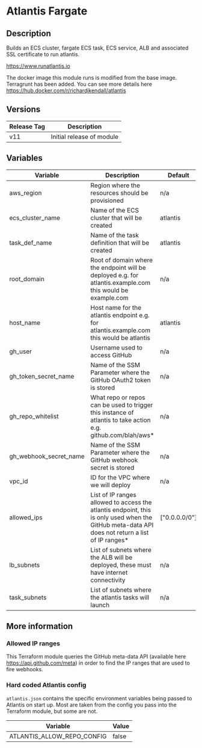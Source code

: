 # Atlantis Fargate

## Description

Builds an ECS cluster, fargate ECS task, ECS service, ALB and associated SSL certificate to run atlantis.

https://www.runatlantis.io

The docker image this module runs is modified from the base image.  Terragrunt has been added.  You can see more details here https://hub.docker.com/r/richardjkendall/atlantis

## Versions

|Release Tag|Description|
|---|---|
|v11|Initial release of module

## Variables

|Variable|Description|Default|
|---|---|---|
aws_region|Region where the resources should be provisioned|n/a
ecs_cluster_name|Name of the ECS cluster that will be created|atlantis
task_def_name|Name of the task definition that will be created|atlantis
root_domain|Root of domain where the endpoint will be deployed e.g. for atlantis.example.com this would be example.com|n/a
host_name|Host name for the atlantis endpoint e.g. for atlantis.example.com this would be atlantis|atlantis
gh_user|Username used to access GitHub|n/a
gh_token_secret_name|Name of the SSM Parameter where the GitHub OAuth2 token is stored|n/a
gh_repo_whitelist|What repo or repos can be used to trigger this instance of atlantis to take action e.g. github.com/blah/aws*|n/a
gh_webhook_secret_name|Name of the SSM Parameter where the GitHub webhook secret is stored|n/a
vpc_id|ID for the VPC where we will deploy|n/a
allowed_ips|List of IP ranges allowed to access the atlantis endpoint, this is only used when the GitHub meta-data API does not return a list of IP ranges*|["0.0.0.0/0"]
lb_subnets|List of subnets where the ALB will be deployed, these must have internet connectivity|n/a
task_subnets|List of subnets where the atlantis tasks will launch|n/a

## More information

### Allowed IP ranges
This Terraform module queries the GitHub meta-data API (available here https://api.github.com/meta) in order to find the IP ranges that are used to fire webhooks.

### Hard coded Atlantis config

`atlantis.json` contains the specific environment variables being passed to Atlantis on start up.  Most are taken from the config you pass into the Terraform module, but some are not.

|Variable|Value|
|---|---|
|ATLANTIS_ALLOW_REPO_CONFIG|false|

